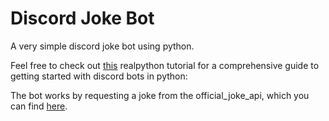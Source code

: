 # Discord Joke Bot

A very simple discord joke bot using python.

Feel free to check out [this](https://realpython.com/how-to-make-a-discord-bot-python/) realpython tutorial for a comprehensive guide to getting started with discord bots in python:

The bot works by requesting a joke from the official_joke_api, which you can find [here](https://github.com/15Dkatz/official_joke_api).
